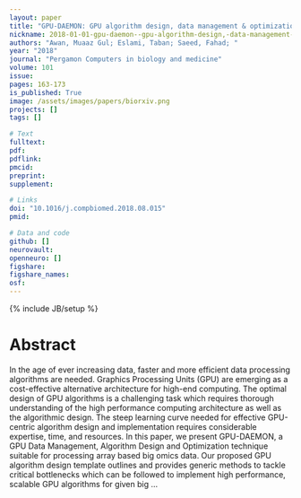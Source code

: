 ```yaml
---
layout: paper
title: "GPU-DAEMON: GPU algorithm design, data management & optimization template for array based big omics data"
nickname: 2018-01-01-gpu-daemon--gpu-algorithm-design,-data-management-&-optimization-template-for-array-based-big-omics-data
authors: "Awan, Muaaz Gul; Eslami, Taban; Saeed, Fahad; "
year: "2018"
journal: "Pergamon Computers in biology and medicine"
volume: 101
issue:
pages: 163-173
is_published: True
image: /assets/images/papers/biorxiv.png
projects: []
tags: []

# Text
fulltext:
pdf:
pdflink:
pmcid:
preprint: 
supplement:

# Links
doi: "10.1016/j.compbiomed.2018.08.015"
pmid:

# Data and code
github: []
neurovault:
openneuro: []
figshare:
figshare_names:
osf:
---
```

{% include JB/setup %}

# Abstract

In the age of ever increasing data, faster and more efficient data processing algorithms are needed. Graphics Processing Units (GPU) are emerging as a cost-effective alternative architecture for high-end computing. The optimal design of GPU algorithms is a challenging task which requires thorough understanding of the high performance computing architecture as well as the algorithmic design. The steep learning curve needed for effective GPU-centric algorithm design and implementation requires considerable expertise, time, and resources. In this paper, we present GPU-DAEMON, a GPU Data Management, Algorithm Design and Optimization technique suitable for processing array based big omics data. Our proposed GPU algorithm design template outlines and provides generic methods to tackle critical bottlenecks which can be followed to implement high performance, scalable GPU algorithms for given big …
